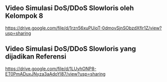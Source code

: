 ## Video Simulasi DoS/DDoS Slowloris oleh Kelompok 8
https://drive.google.com/file/d/1rzn56xuPUioT-0dmovSjnSObzdXflr1Z/view?usp=sharing

## Video Simulasi DoS/DDoS Slowloris yang dijadikan Referensi
https://drive.google.com/file/d/1LUyhONP8-ET0PmADuxJNyza3aAdoYl87/view?usp=sharing
